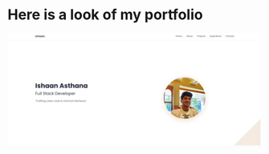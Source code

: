 <h1>Here is a look of my portfolio</h1>
<a src="https://ishaanasthana.vercel.app/"><img src="Screenshot 2025-05-22 193324.png"/></a>
